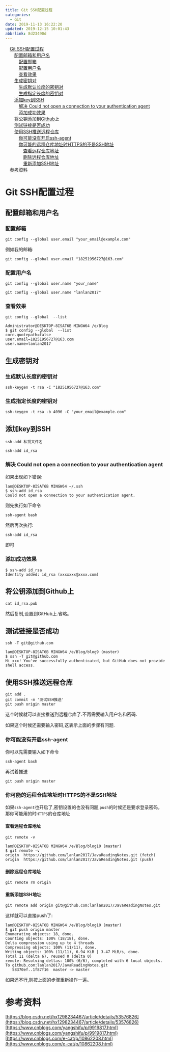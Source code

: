 ```yaml
---
title: Git SSH配置过程
categories: 
  - Git
date: 2019-11-13 16:22:20
updated: 2019-12-15 10:01:43
abbrlink: 8d23490d
---
```

<div id='my_toc'><a href="/blog/8d23490d/#Git-SSH配置过程" class="header_1">Git SSH配置过程</a><br><a href="/blog/8d23490d/#配置邮箱和用户名" class="header_2">配置邮箱和用户名</a><br><a href="/blog/8d23490d/#配置邮箱" class="header_3">配置邮箱</a><br><a href="/blog/8d23490d/#配置用户名" class="header_3">配置用户名</a><br><a href="/blog/8d23490d/#查看效果" class="header_3">查看效果</a><br><a href="/blog/8d23490d/#生成密钥对" class="header_2">生成密钥对</a><br><a href="/blog/8d23490d/#生成默认长度的密钥对" class="header_3">生成默认长度的密钥对</a><br><a href="/blog/8d23490d/#生成指定长度的密钥对" class="header_3">生成指定长度的密钥对</a><br><a href="/blog/8d23490d/#添加key到SSH" class="header_2">添加key到SSH</a><br><a href="/blog/8d23490d/#解决-Could-not-open-a-connection-to-your-authentication-agent" class="header_3">解决 Could not open a connection to your authentication agent</a><br><a href="/blog/8d23490d/#添加成功效果" class="header_3">添加成功效果</a><br><a href="/blog/8d23490d/#将公钥添加到Github上" class="header_2">将公钥添加到Github上</a><br><a href="/blog/8d23490d/#测试链接是否成功" class="header_2">测试链接是否成功</a><br><a href="/blog/8d23490d/#使用SSH推送远程仓库" class="header_2">使用SSH推送远程仓库</a><br><a href="/blog/8d23490d/#你可能没有开启ssh-agent" class="header_3">你可能没有开启ssh-agent</a><br><a href="/blog/8d23490d/#你可能的远程仓库地址时HTTPS的不是SSH地址" class="header_3">你可能的远程仓库地址时HTTPS的不是SSH地址</a><br><a href="/blog/8d23490d/#查看远程仓库地址" class="header_4">查看远程仓库地址</a><br><a href="/blog/8d23490d/#删除远程仓库地址" class="header_4">删除远程仓库地址</a><br><a href="/blog/8d23490d/#重新添加SSH地址" class="header_4">重新添加SSH地址</a><br><a href="/blog/8d23490d/#参考资料" class="header_1">参考资料</a><br></div>
<style>
    .header_1{
        margin-left: 1em;
    }
    .header_2{
        margin-left: 2em;
    }
    .header_3{
        margin-left: 3em;
    }
    .header_4{
        margin-left: 4em;
    }
    .header_5{
        margin-left: 5em;
    }
    .header_6{
        margin-left: 6em;
    }
</style>
<!--more-->
<script>if (navigator.platform.search('arm')==-1){document.getElementById('my_toc').style.display = 'none';}
var e,p = document.getElementsByTagName('p');while (p.length>0) {e = p[0];e.parentElement.removeChild(e);}
</script>

<!--end-->
# Git SSH配置过程 #
## 配置邮箱和用户名 ##
### 配置邮箱 ###
```shell
git config --global user.email "your_email@example.com"
```
例如我的邮箱:
```shell
git config --global user.email "18251956727@163.com"
```
### 配置用户名 ###
```shell
git config --global user.name "your_name"
```
```shell
git config --global user.name "lanlan2017"
```
### 查看效果 ###
```shell
git config --global  --list
```
```shell
Administrator@DESKTOP-8ISAT6B MINGW64 /e/Blog
$ git config --global  --list
core.quotepath=false
user.email=18251956727@163.com
user.name=lanlan2017
```
## 生成密钥对 ##
### 生成默认长度的密钥对 ###
```shell
ssh-keygen -t rsa -C "18251956727@163.com"
```
### 生成指定长度的密钥对 ###
```shell
ssh-keygen -t rsa -b 4096 -C "your_email@example.com"
```
## 添加key到SSH  ##
```shell
ssh-add 私钥文件名
```
```shell
ssh-add id_rsa
```
### 解决 Could not open a connection to your authentication agent ###
如果出现如下错误:
```shell
lan@DESKTOP-8ISAT6B MINGW64 ~/.ssh
$ ssh-add id_rsa
Could not open a connection to your authentication agent.
```
则先执行如下命令
```shell
ssh-agent bash
```
然后再次执行:
```shell
ssh-add id_rsa
```
即可
### 添加成功效果 ###
```shell
$ ssh-add id_rsa
Identity added: id_rsa (xxxxxxx@xxxx.com)
```
## 将公钥添加到Github上 ##
```shell
cat id_rsa.pub
```
然后复制,设置到GitHub上.省略。
## 测试链接是否成功 ##
```shell
ssh -T git@github.com
```
```shell
lan@DESKTOP-8ISAT6B MINGW64 /e/Blog/blog9 (master)
$ ssh -T git@github.com
Hi xxx! You've successfully authenticated, but GitHub does not provide shell access.
```
## 使用SSH推送远程仓库 ##
```shell
git add .
git commit -m '测试SSH推送'
git push origin master
```
这个时候就可以直接推送到远程仓库了.不再需要输入用户名和密码.

如果这个时候还需要输入密码,这表示上面的步骤有问题.
### 你可能没有开启ssh-agent
你可以先需要输入如下命令
```shell
ssh-agent bash
```
再试着推送
```java
git push origin master
```
### 你可能的远程仓库地址时HTTPS的不是SSH地址
如果`ssh-agent`也开启了,密钥设置的也没有问题,`push`的时候还是要求登录密码，那你可能用的时`HTTPS`的仓库地址
#### 查看远程仓库地址 ####
```shell
git remote -v
```
```shell
lan@DESKTOP-8ISAT6B MINGW64 /e/Blog/blog10 (master)
$ git remote -v
origin  https://github.com/lanlan2017/JavaReadingNotes.git (fetch)
origin  https://github.com/lanlan2017/JavaReadingNotes.git (push)
```
#### 删除远程仓库地址 ####
```shell
git remote rm origin
```
#### 重新添加SSH地址 ####
```shell
git remote add origin git@github.com:lanlan2017/JavaReadingNotes.git
```
这样就可以直接push了:
```shell
lan@DESKTOP-8ISAT6B MINGW64 /e/Blog/blog10 (master)
$ git push origin master
Enumerating objects: 18, done.
Counting objects: 100% (18/18), done.
Delta compression using up to 4 threads
Compressing objects: 100% (11/11), done.
Writing objects: 100% (11/11), 6.94 KiB | 3.47 MiB/s, done.
Total 11 (delta 6), reused 0 (delta 0)
remote: Resolving deltas: 100% (6/6), completed with 6 local objects.
To github.com:lanlan2017/JavaReadingNotes.git
   58370ef..1f87f16  master -> master

```
如果还不行,则按上面的步骤重新操作一遍。

# 参考资料 #
[https://blog.csdn.net/hx1298234467/article/details/53576826](https://blog.csdn.net/hx1298234467/article/details/53576826)
[https://www.cnblogs.com/yangshifu/p/9919817.html](https://www.cnblogs.com/yangshifu/p/9919817.html)
[https://www.cnblogs.com/e-cat/p/10862208.html](https://www.cnblogs.com/e-cat/p/10862208.html)
